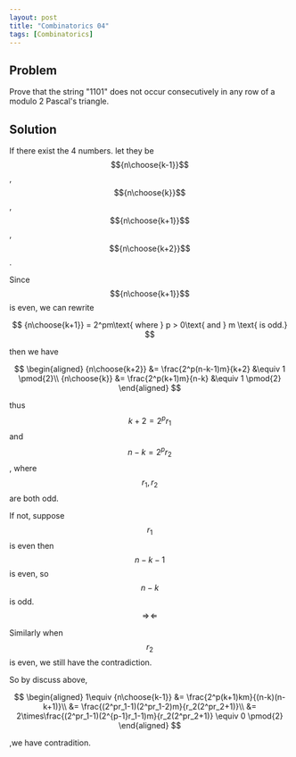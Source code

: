 ```yaml
---
layout: post
title: "Combinatorics 04"
tags: [Combinatorics]
---
```


## Problem

Prove that the string "1101" does not occur consecutively in any row of a modulo 2 Pascal's triangle.

## Solution

If there exist the 4 numbers. let they be $${n\choose{k-1}}$$, $${n\choose{k}}$$, $${n\choose{k+1}}$$, $${n\choose{k+2}}$$.

Since $${n\choose{k+1}}$$ is even, we can rewrite 

$$
{n\choose{k+1}} = 2^pm\text{ where } p > 0\text{ and } m \text{ is odd.}
$$

then we have

$$
\begin{aligned}
{n\choose{k+2}} &= 
\frac{2^p(n-k-1)m}{k+2} &\equiv 1 \pmod{2}\\
{n\choose{k}} &= \frac{2^p(k+1)m}{n-k} &\equiv 1 \pmod{2}
\end{aligned}
$$

thus $$k+2=2^pr_1$$ and $$n-k=2^pr_2$$, where $$r_1, r_2$$ are both odd.

If not, suppose $$r_1$$ is even then $$n-k-1$$ is even, so $$n-k$$ is odd. $$\Rightarrow\!\Leftarrow$$

Similarly when $$r_2$$ is even, we still have the contradiction.

So by discuss above, 

$$
\begin{aligned}
1\equiv {n\choose{k-1}} &= \frac{2^p(k+1)km}{(n-k)(n-k+1)}\\
&= \frac{(2^pr_1-1)(2^pr_1-2)m}{r_2(2^pr_2+1)}\\
&= 2\times\frac{(2^pr_1-1)(2^{p-1}r_1-1)m}{r_2(2^pr_2+1)} \equiv 0 \pmod{2}
\end{aligned}
$$

,we have contradition.